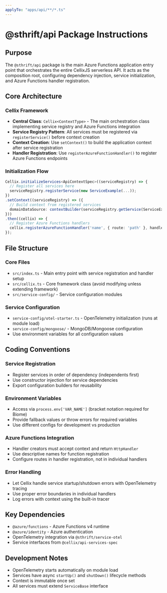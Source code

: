 ```yaml
---
applyTo: "apps/api/**/*.ts"
---
```


# @sthrift/api Package Instructions

## Purpose
The `@sthrift/api` package is the main Azure Functions application entry point that orchestrates the entire CellixJS serverless API. It acts as the composition root, configuring dependency injection, service initialization, and Azure Functions handler registration.

## Core Architecture

### Cellix Framework
- **Central Class**: `Cellix<ContextType>` - The main orchestration class implementing service registry and Azure Functions integration
- **Service Registry Pattern**: All services must be registered via `registerService()` before context creation
- **Context Creation**: Use `setContext()` to build the application context after service registration
- **Handler Registration**: Use `registerAzureFunctionHandler()` to register Azure Functions endpoints

### Initialization Flow
```typescript
Cellix.initializeServices<ApiContextSpec>((serviceRegistry) => {
  // Register all services here
  serviceRegistry.registerService(new ServiceExample(...));
})
.setContext((serviceRegistry) => ({
  // Build context from registered services
  domainDataSource: contextBuilder(serviceRegistry.getService(ServiceExample))
}))
.then((cellix) => {
  // Register Azure Functions handlers
  cellix.registerAzureFunctionHandler('name', { route: 'path' }, handlerCreator);
});
```

## File Structure

### Core Files
- `src/index.ts` - Main entry point with service registration and handler setup
- `src/cellix.ts` - Core framework class (avoid modifying unless extending framework)
- `src/service-config/` - Service configuration modules

### Service Configuration
- `service-config/otel-starter.ts` - OpenTelemetry initialization (runs at module load)
- `service-config/mongoose/` - MongoDB/Mongoose configuration
- Use environment variables for all configuration values

## Coding Conventions

### Service Registration
- Register services in order of dependency (independents first)
- Use constructor injection for service dependencies
- Export configuration builders for reusability

### Environment Variables
- Access via `process.env['VAR_NAME']` (bracket notation required for Biome)
- Provide fallback values or throw errors for required variables
- Use different configs for development vs production

### Azure Functions Integration
- Handler creators must accept context and return `HttpHandler`
- Use descriptive names for function registration
- Configure routes in handler registration, not in individual handlers

### Error Handling
- Let Cellix handle service startup/shutdown errors with OpenTelemetry tracing
- Use proper error boundaries in individual handlers
- Log errors with context using the built-in tracer

## Key Dependencies
- `@azure/functions` - Azure Functions v4 runtime
- `@azure/identity` - Azure authentication
- OpenTelemetry integration via `@sthrift/service-otel`
- Service interfaces from `@cellix/api-services-spec`

## Development Notes
- OpenTelemetry starts automatically on module load
- Services have async `startUp()` and `shutDown()` lifecycle methods
- Context is immutable once set
- All services must extend `ServiceBase` interface